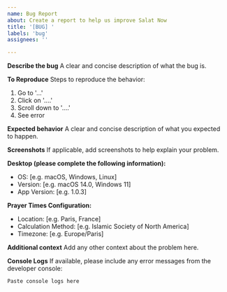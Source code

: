 ```yaml
---
name: Bug Report
about: Create a report to help us improve Salat Now
title: '[BUG] '
labels: 'bug'
assignees: ''

---
```


**Describe the bug**
A clear and concise description of what the bug is.

**To Reproduce**
Steps to reproduce the behavior:
1. Go to '...'
2. Click on '....'
3. Scroll down to '....'
4. See error

**Expected behavior**
A clear and concise description of what you expected to happen.

**Screenshots**
If applicable, add screenshots to help explain your problem.

**Desktop (please complete the following information):**
 - OS: [e.g. macOS, Windows, Linux]
 - Version: [e.g. macOS 14.0, Windows 11]
 - App Version: [e.g. 1.0.3]

**Prayer Times Configuration:**
 - Location: [e.g. Paris, France]
 - Calculation Method: [e.g. Islamic Society of North America]
 - Timezone: [e.g. Europe/Paris]

**Additional context**
Add any other context about the problem here.

**Console Logs**
If available, please include any error messages from the developer console:
```
Paste console logs here
``` 